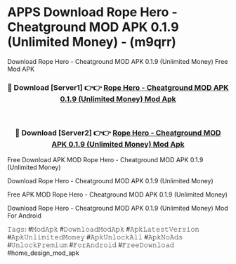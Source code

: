 # APPS Download Rope Hero - Cheatground MOD APK 0.1.9 (Unlimited Money) - (m9qrr)
Download Rope Hero - Cheatground MOD APK 0.1.9 (Unlimited Money) Free Mod APK

<div align="center">
<h3>🔴 Download [Server1] 👉👉 <a href="https://apk-comot.site?title=Rope_Hero_-_Cheatground_MOD_APK_0.1.9_(Unlimited_Money)">Rope Hero - Cheatground MOD APK 0.1.9 (Unlimited Money) Mod Apk</a></h3><br>

<h3>🔴 Download [Server2] 👉👉 <a href="https://apk-comot.site?title=Rope_Hero_-_Cheatground_MOD_APK_0.1.9_(Unlimited_Money)">Rope Hero - Cheatground MOD APK 0.1.9 (Unlimited Money) Mod Apk</a></h3>
</div>


Free Download APK MOD Rope Hero - Cheatground MOD APK 0.1.9 (Unlimited Money)

Download Rope Hero - Cheatground MOD APK 0.1.9 (Unlimited Money) 

Free APK MOD Rope Hero - Cheatground MOD APK 0.1.9 (Unlimited Money) 

Download Rope Hero - Cheatground MOD APK 0.1.9 (Unlimited Money) Mod For Android

𝚃𝚊𝚐𝚜: #𝙼𝚘𝚍𝙰𝚙𝚔 #𝙳𝚘𝚠𝚗𝚕𝚘𝚊𝚍𝙼𝚘𝚍𝙰𝚙𝚔 #𝙰𝚙𝚔𝙻𝚊𝚝𝚎𝚜𝚝𝚅𝚎𝚛𝚜𝚒𝚘𝚗 #𝙰𝚙𝚔𝚄𝚗𝚕𝚒𝚖𝚒𝚝𝚎𝚍𝙼𝚘𝚗𝚎𝚢 #𝙰𝚙𝚔𝚄𝚗𝚕𝚘𝚌𝚔𝙰𝚕𝚕 #𝙰𝚙𝚔𝙽𝚘𝙰𝚍𝚜 #𝚄𝚗𝚕𝚘𝚌𝚔𝙿𝚛𝚎𝚖𝚒𝚞𝚖 #𝙵𝚘𝚛𝙰𝚗𝚍𝚛𝚘𝚒𝚍 #𝙵𝚛𝚎𝚎𝙳𝚘𝚠𝚗𝚕𝚘𝚊𝚍 #home_design_mod_apk